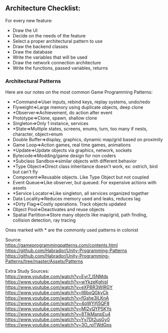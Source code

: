 
## Architecture Checklist:

For every new feature:
- Draw the UI
- Decide on the needs of the feature
- Select a proper architectural pattern to use
- Draw the backend classes
- Draw the database
- Write the variables that will be used
- Draw the network connection architecture
- Write the functions, passed variables, returns

### Architectural Patterns

Here are our notes on the most common Game Programming Patterns:

- *Command=>User inputs, rebind keys, replay systems, undo/redo
- Flyweight=>Large memory using duplicate objects, deep clone
- *Observer=>Achievement, do action after event
- Prototype=>Clone, spawn, shallow clone
- Singleton=>Only 1 instance, services
- *State=>Multiple states, screens, enums, turn, too many if nests, character, object>enum
- Double Buffer=>display, graphics, dynamic map/grid based on proximity
- Game Loop=>Action games, real time games, animations
- *Update=>Update objects via graphics, network, sockets
- Bytecode=>Modding/game design for non coders
- *Subclass Sandbox=>similar objects with different behavior
- *Type Object=>Direct class inheritance doesn't work, ex: ostrich, bird but can't fly
- Component=>Reusable objects. Like Type Object but not coupled
- Event Queue=>Like observer, but queued. For expensive actions with assets
- *Service Locator=>Like singleton, all services organized together
- Data Locality=>Reduces memory used and leaks, reduces lag
- *Dirty Flag=>Costly operations. Track objects updated
- Object Pool=>Deactivates and reuse objects
- Spatial Partition=>Store many objects like map/grid, path finding, collision detection, ray tracing

Ones marked with * are the commonly used patterns in colonist

Source:  
https://gameprogrammingpatterns.com/contents.html  
https://github.com/Habrador/Unity-Programming-Patterns  
https://github.com/Habrador/Unity-Programming-Patterns/tree/master/Assets/Patterns  

Extra Study Sources:  
https://www.youtube.com/watch?v=Eyr7_l5NMds  
https://www.youtube.com/watch?v=wYkzeKghjsI  
https://www.youtube.com/watch?v=eXPBR3WlRGY  
https://www.youtube.com/watch?v=ll6bxQGkyCk  
https://www.youtube.com/watch?v=fGshe3ILKnA  
https://www.youtube.com/watch?v=4qWYjfj5QF8  
https://www.youtube.com/watch?v=MI2vQYP5KYs  
https://www.youtube.com/watch?v=8TIkManpEu4  
https://www.youtube.com/watch?v=Yy7Dt2usGy0  
https://www.youtube.com/watch?v=3O_rpTWdGps  
